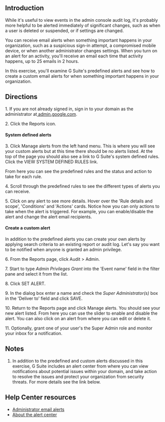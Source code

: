 ## Introduction

While it's useful to view events in the admin console audit log, it's probably more helpful to be alerted immediately of significant changes, such as when a user is deleted or suspended, or if settings are changed.

You can receive email alerts when something important happens in your organization, such as a suspicious sign-in attempt, a compromised mobile device, or when another administrator changes settings. When you turn on an alert for an activity, you'll receive an email each time that activity happens, up to 25 emails in 2 hours.

In this exercise, you'll examine G Suite's predefined alerts and see how to create a custom email alerts for when something important happens in your organization.

## Directions

1\. If you are not already signed in, sign in to your domain as the administrator at[ admin.google.com](https://admin.google.com/).

2\. Click the Reports icon.

#### System defined alerts

3\. Click Manage alerts from the left hand menu. This is where you will see your custom alerts but at this time there should be no alerts listed. At the top of the page you should also see a link to G Suite's system defined rules. Click the VIEW SYSTEM DEFINED RULES link.

From here you can see the predefined rules and the status and action to take for each rule.

4\. Scroll through the predefined rules to see the different types of alerts you can receive.

5\. Click on any alert to see more details. Hover over the 'Rule details and scope', 'Conditions' and 'Actions' cards. Notice how you can only actions to take when the alert is triggered. For example, you can enable/disable the alert and change the alert email recipients.

#### Create a custom alert

In addition to the predefined alerts you can create your own alerts by applying search criteria to an existing report or audit log. Let's say you want to be notified when anyone is granted an admin privilege.

6\. From the Reports page, click Audit > Admin.

7\. Start to type *Admin Privileges Grant* into the 'Event name' field in the filter pane and select it from the list.

8\. Click SET ALERT.

9\. In the dialog box enter a name and check the *Super Administrator(s)* box in the 'Deliver to' field and click SAVE.

10\. Return to the Reports page and click Manage alerts. You should see your new alert listed. From here you can use the slider to enable and disable the alert. You can also click on an alert from where you can edit or delete it.

11\. Optionally, grant one of your user's the Super Admin role and monitor your inbox for a notification.

## Notes

1.  In addition to the predefined and custom alerts discussed in this exercise, G Suite includes an alert center from where you can view notifications about potential issues within your domain, and take action to resolve the issues and protect your organization from security threats. For more details see the link below.

## Help Center resources

-   [Administrator email alerts](https://support.google.com/a/answer/3230421 "Administrator email alerts")
-   [About the alert center](https://support.google.com/a/answer/9105393 "About the alert center")

